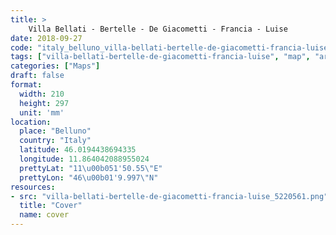 ```yaml
---
title: > 
    Villa Bellati - Bertelle - De Giacometti - Francia - Luise
date: 2018-09-27
code: "italy_belluno_villa-bellati-bertelle-de-giacometti-francia-luise_5220561"
tags: ["villa-bellati-bertelle-de-giacometti-francia-luise", "map", "architecture", "buildings", "Belluno", "Italy"]
categories: ["Maps"]
draft: false
format:
  width: 210
  height: 297
  unit: 'mm'
location:
  place: "Belluno"
  country: "Italy"
  latitude: 46.0194438694335
  longitude: 11.864042088955024
  prettyLat: "11\u00b051'50.55\"E"
  prettyLon: "46\u00b01'9.997\"N"
resources:
- src: "villa-bellati-bertelle-de-giacometti-francia-luise_5220561.png"
  title: "Cover"
  name: cover
---
```

